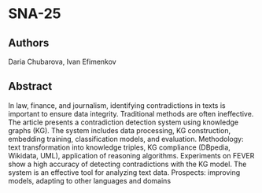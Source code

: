 # SNA-25
## Authors
Daria Chubarova, Ivan Efimenkov
## Abstract
In law, finance, and journalism, identifying contradictions in texts is important to ensure data integrity. Traditional methods are often ineffective. The article presents a contradiction detection system using knowledge graphs (KG). The system includes data processing, KG construction, embedding training, classification models, and evaluation. Methodology: text transformation into knowledge triples, KG compliance (DBpedia, Wikidata, UML), application of reasoning algorithms. Experiments on FEVER show a high accuracy of detecting contradictions with the KG model. The system is an effective tool for analyzing text data. Prospects: improving models, adapting to other languages and domains
